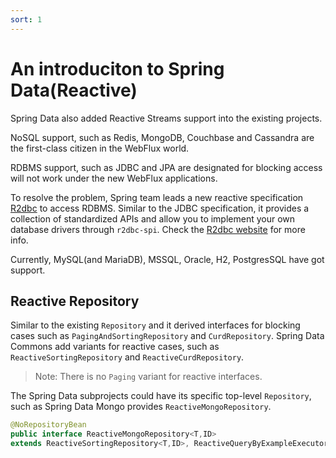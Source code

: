 ```yaml
---
sort: 1
---
```


# An introduciton to Spring Data(Reactive)

Spring Data also added Reactive Streams support into the existing projects.

NoSQL support, such as Redis, MongoDB, Couchbase and Cassandra are the first-class citizen in the WebFlux world.

RDBMS support, such as JDBC and JPA are designated for blocking access will not work under the new WebFlux applications. 

To resolve the problem, Spring team leads a new reactive specification [R2dbc](https://R2dbc.io) to access RDBMS. Similar to the JDBC specification, it provides a collection of standardized APIs and allow you to implement your own database drivers through `r2dbc-spi`.  Check the [R2dbc website](https://r2dbc.io/) for more info. 

Currently, MySQL(and MariaDB), MSSQL, Oracle, H2, PostgresSQL have got support.

## Reactive Repository

Similar to the existing `Repository` and it derived interfaces for blocking cases such as `PagingAndSortingRepository` and `CurdRepository`. Spring Data Commons add variants for reactive cases, such as `ReactiveSortingRepository` and `ReactiveCurdRepository`.

> Note: There is no `Paging` variant for reactive interfaces.

The Spring Data subprojects could have its specific top-level `Repository`, such as Spring Data Mongo provides `ReactiveMongoRepository`.

```java
@NoRepositoryBean
public interface ReactiveMongoRepository<T,ID>
extends ReactiveSortingRepository<T,ID>, ReactiveQueryByExampleExecutor<T>{...}
```


